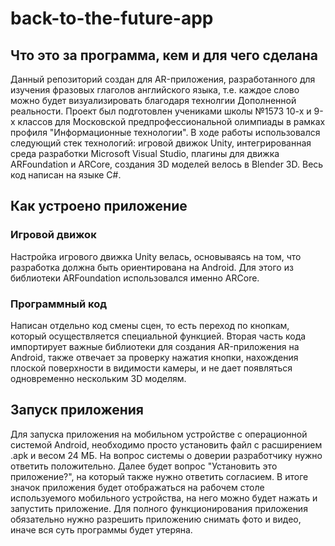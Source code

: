 # back-to-the-future-app
## Что это за программа, кем и для чего сделана
Данный репозиторий создан для AR-приложения, разработанного для изучения фразовых глаголов английского языка, т.е. каждое слово можно будет визуализировать благодаря технолгии Дополненной реальности.
Проект был подготовлен учениками школы №1573 10-х и 9-х классов для Московской предпрофессиональной олимпиады в рамках профиля "Информационные технологии".
В ходе работы использовался следующий стек технологий: игровой движок Unity, интегрированная среда разработки Microsoft Visual Studio, плагины для движка ARFoundation и ARCore, создания 3D моделей велось в Blender 3D. Весь код написан на языке C#.
## Как устроено приложение
### Игровой движок
Настройка игрового движка Unity велась, основываясь на том, что разработка должна быть ориентирована на Android. Для этого из библиотеки ARFoundation использовался именно ARCore. 
### Программный код
Написан отдельно код смены сцен, то есть переход по кнопкам, который осуществляется специальной функцией. 
Вторая часть кода импортирует важные библиотеки для создания AR-приложения на Android, также отвечает за проверку нажатия кнопки, нахождения плоской поверхности в видимости камеры, и не дает появляться одновременно нескольким 3D моделям.
## Запуск приложения
Для запуска приложения на мобильном устройстве с операционной системой Android, необходимо просто установить файл с расширением .apk и весом 24 МБ. На вопрос системы о доверии разработчику нужно ответить положительно. Далее будет вопрос "Установить это приложение?", на который также нужно ответить согласием. В итоге значок приложения будет отображаться на рабочем столе используемого мобильного устройства, на него можно будет нажать и запустить приложение.
Для полного функционирования приложения обязательно нужно разрешить приложению снимать фото и видео, иначе вся суть программы будет утеряна.
